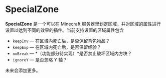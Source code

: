 # SpecialZone

**SpecialZone** 是一个可以在 Minecraft 服务器里划定区域，并对区域的属性进行设置以达到不同的效果的插件。当前支持设置的区域属性包含

- `keepInv` — 在区域内死亡后，是否保留背包物品？
- `keepExp` — 在区域内死亡后，是否保留经验？
- `noBreak` — *（功能部分待实现）*是否禁止破坏区域内方块？
- `ignoreY` — 是否忽略 Y 轴？

未来会添加更多。